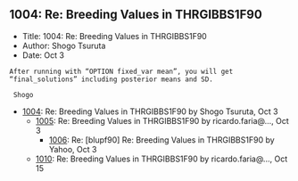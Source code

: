 ## 1004: Re: Breeding Values in THRGIBBS1F90

- Title: 1004: Re: Breeding Values in THRGIBBS1F90
- Author: Shogo Tsuruta
- Date: Oct 3
```
After running with “OPTION fixed_var mean”, you will get “final_solutions” including posterior means and SD.

 Shogo
```

- [1004](1004.md): Re: Breeding Values in THRGIBBS1F90 by Shogo Tsuruta, Oct 3
    - [1005](1005.md): Re: Breeding Values in THRGIBBS1F90 by ricardo.faria@..., Oct 3
        - [1006](1006.md): Re: [blupf90] Re: Breeding Values in THRGIBBS1F90 by Yahoo, Oct 3
    - [1010](1010.md): Re: Breeding Values in THRGIBBS1F90 by ricardo.faria@..., Oct 15
